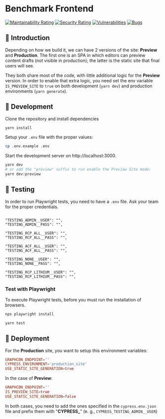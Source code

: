 # Benchmark Frontend

[![Maintainability Rating](https://sonarcloud.io/api/project_badges/measure?project=allansolutions_benchmark-frontend&metric=sqale_rating&token=5c95e86cbde58d68fee198db31b0c7309f585457)](https://sonarcloud.io/summary/new_code?id=allansolutions_benchmark-frontend)
[![Security Rating](https://sonarcloud.io/api/project_badges/measure?project=allansolutions_benchmark-frontend&metric=security_rating&token=5c95e86cbde58d68fee198db31b0c7309f585457)](https://sonarcloud.io/summary/new_code?id=allansolutions_benchmark-frontend)
[![Vulnerabilities](https://sonarcloud.io/api/project_badges/measure?project=allansolutions_benchmark-frontend&metric=vulnerabilities&token=5c95e86cbde58d68fee198db31b0c7309f585457)](https://sonarcloud.io/summary/new_code?id=allansolutions_benchmark-frontend)
[![Bugs](https://sonarcloud.io/api/project_badges/measure?project=allansolutions_benchmark-frontend&metric=bugs&token=5c95e86cbde58d68fee198db31b0c7309f585457)](https://sonarcloud.io/summary/new_code?id=allansolutions_benchmark-frontend)

## 📙 Introduction

Depending on how we build it, we can have 2 versions of the site: **Preview** and **Production**. The first one is an SPA in which editors can preview content drafts (not visible in production); the latter is the static site that final users will see.

They both share most of the code, with little additional logic for the **Preview** version. In order to enable that extra logic, you need set the env variable `IS_PREVIEW_SITE` to `true` on both development (`yarn dev`) and production environments (`yarn generate`).

## 📙 Development

Clone the repository and install dependencies

```bash
yarn install
```

Setup your `.env` file with the proper values:

```bash
cp .env.example .env
```

Start the development server on http://localhost:3000.

```bash
yarn dev
# or add the "preview" suffix to run enable the Preview Site mode:
yarn dev:preview
```

## 📙 Testing

In order to run Playwright tests, you need to have a `.env` file. Ask your team for the proper credentials.

```env

"TESTING_ADMIN__USER": "",
"TESTING_ADMIN__PASS": "",

"TESTING_RCP_ALL__USER": "",
"TESTING_RCP_ALL__PASS": "",

"TESTING_ACF_ALL__USER": "",
"TESTING_ACF_ALL__PASS": "",

"TESTING_NONE__USER": "",
"TESTING_NONE__PASS": "",

"TESTING_RCP_LITHIUM__USER": "",
"TESTING_RCP_LITHIUM__PASS": "",

```

### Test with Playwright

To execute Playwright tests, before you must run the installation of browsers.

```bash
npx playwright install
```

```bash
yarn test
```

## 📙 Deployment

For the **Production** site, you want to setup this environment variables:

```toml
GRAPHCDN_ENDPOINT=''
CYPRESS_ENVIRONMENT='production_site'
USE_STATIC_SITE_GENERATION=true
```

In the case of **Preview**:

```toml
GRAPHCDN_ENDPOINT=''
IS_PREVIEW_SITE=true
USE_STATIC_SITE_GENERATION=false
```

In both cases, you need to add the ones specified in the `cypress.env.json` file and prefix them with "**CYPRESS\_**" (e. g., `CYPRESS_TESTING_ADMIN__USER`)
